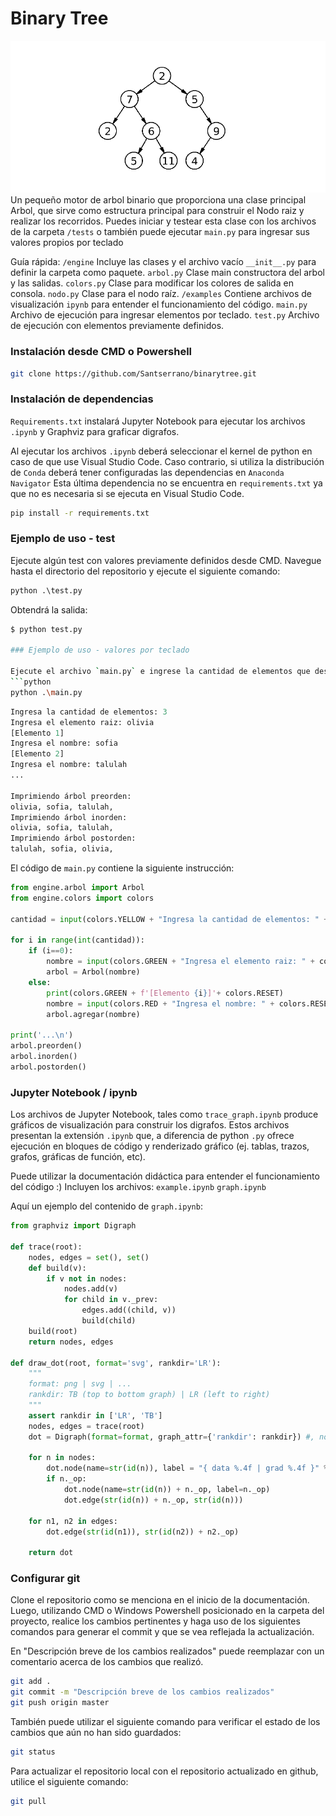
# Binary Tree
![arbol](binary-tree.png)
Un pequeño motor de arbol binario que proporciona una clase principal Arbol, que sirve como estructura principal para construir el Nodo raiz y realizar los recorridos. Puedes iniciar y testear esta clase con los archivos de la carpeta `/tests` o también puede ejecutar `main.py` para ingresar sus valores propios por teclado

Guía rápida:
`/engine` Incluye las clases y el archivo vacío `__init__.py` para definir la carpeta como paquete.
`arbol.py` Clase main constructora del arbol y las salidas.
`colors.py` Clase para modificar los colores de salida en consola.
`nodo.py` Clase para el nodo raíz.
`/examples` Contiene archivos de visualización `ipynb` para entender el funcionamiento del código.
`main.py` Archivo de ejecución para ingresar elementos por teclado.
`test.py` Archivo de ejecución con elementos previamente definidos.

### Instalación desde CMD o Powershell

```bash
git clone https://github.com/Santserrano/binarytree.git

```

### Instalación de dependencias
`Requirements.txt` instalará Jupyter Notebook para ejecutar los archivos `.ipynb` y Graphviz para graficar digrafos.

Al ejecutar los archivos `.ipynb` deberá seleccionar el kernel de python en caso de que use Visual Studio Code.
Caso contrario, si utiliza la distribución de `Conda` deberá tener configuradas las dependencias en `Anaconda Navigator`
Esta última dependencia no se encuentra en `requirements.txt` ya que no es necesaria si se ejecuta en Visual Studio Code.


```bash
pip install -r requirements.txt

```

### Ejemplo de uso - test

Ejecute algún test con valores previamente definidos desde CMD.
Navegue hasta el directorio del repositorio y ejecute el siguiente comando:
```python
python .\test.py
```
Obtendrá la salida:

```bash
$ python test.py

### Ejemplo de uso - valores por teclado

Ejecute el archivo `main.py` e ingrese la cantidad de elementos que desea agregar con sus respectivos nombres:
```python
python .\main.py
```

```python
Ingresa la cantidad de elementos: 3
Ingresa el elemento raiz: olivia
[Elemento 1]
Ingresa el nombre: sofia
[Elemento 2]
Ingresa el nombre: talulah
...

Imprimiendo árbol preorden:
olivia, sofia, talulah,
Imprimiendo árbol inorden:
olivia, sofia, talulah,
Imprimiendo árbol postorden:
talulah, sofia, olivia,
```
El código de `main.py` contiene la siguiente instrucción:
```python
from engine.arbol import Arbol
from engine.colors import colors

cantidad = input(colors.YELLOW + "Ingresa la cantidad de elementos: " + colors.RESET)

for i in range(int(cantidad)):
    if (i==0):
        nombre = input(colors.GREEN + "Ingresa el elemento raiz: " + colors.RESET)
        arbol = Arbol(nombre)
    else:
        print(colors.GREEN + f'[Elemento {i}]'+ colors.RESET)
        nombre = input(colors.RED + "Ingresa el nombre: " + colors.RESET)
        arbol.agregar(nombre)

print('...\n')
arbol.preorden()
arbol.inorden()
arbol.postorden()
```

### Jupyter Notebook / ipynb

Los archivos de Jupyter Notebook, tales como `trace_graph.ipynb` produce gráficos de visualización para construir los digrafos. Estos archivos presentan la extensión `.ipynb` que, a diferencia de python `.py` ofrece ejecución en bloques de código y renderizado gráfico (ej. tablas, trazos, grafos, gráficas de función, etc).

Puede utilizar la documentación didáctica para entender el funcionamiento del código :)
Incluyen los archivos:
`example.ipynb` `graph.ipynb`

Aquí un ejemplo del contenido de `graph.ipynb`:

```python
from graphviz import Digraph

def trace(root):
    nodes, edges = set(), set()
    def build(v):
        if v not in nodes:
            nodes.add(v)
            for child in v._prev:
                edges.add((child, v))
                build(child)
    build(root)
    return nodes, edges

def draw_dot(root, format='svg', rankdir='LR'):
    """
    format: png | svg | ...
    rankdir: TB (top to bottom graph) | LR (left to right)
    """
    assert rankdir in ['LR', 'TB']
    nodes, edges = trace(root)
    dot = Digraph(format=format, graph_attr={'rankdir': rankdir}) #, node_attr={'rankdir': 'TB'})
    
    for n in nodes:
        dot.node(name=str(id(n)), label = "{ data %.4f | grad %.4f }" % (n.data, n.grad), shape='record')
        if n._op:
            dot.node(name=str(id(n)) + n._op, label=n._op)
            dot.edge(str(id(n)) + n._op, str(id(n)))
    
    for n1, n2 in edges:
        dot.edge(str(id(n1)), str(id(n2)) + n2._op)
    
    return dot
```
### Configurar git 

Clone el repositorio como se menciona en el inicio de la documentación.
Luego, utilizando CMD o Windows Powershell posicionado en la carpeta del proyecto, realice los cambios pertinentes y haga uso de los siguientes comandos para generar el commit y que se vea reflejada la actualización.

En "Descripción breve de los cambios realizados" puede reemplazar con un comentario acerca de los cambios que realizó.

```bash
git add .
git commit -m "Descripción breve de los cambios realizados"
git push origin master
```

También puede utilizar el siguiente comando para verificar el estado de los cambios que aún no han sido guardados:
```bash
git status
```

Para actualizar el repositorio local con el repositorio actualizado en github, utilice el siguiente comando:
```bash
git pull
```
